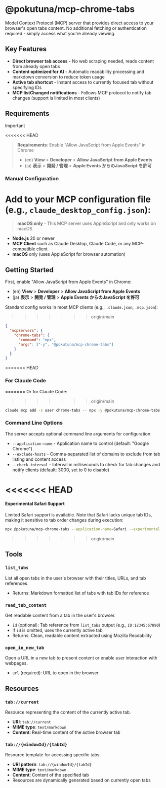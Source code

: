 # @pokutuna/mcp-chrome-tabs

Model Context Protocol (MCP) server that provides direct access to your browser's open tabs content. No additional fetching or authentication required - simply access what you're already viewing.

## Key Features

- **Direct browser tab access** - No web scraping needed, reads content from already open tabs
- **Content optimized for AI** - Automatic readability processing and markdown conversion to reduce token usage
- **Active tab shortcut** - Instant access to currently focused tab without specifying IDs
- **MCP listChanged notifications** - Follows MCP protocol to notify tab changes (support is limited in most clients)

## Requirements

> [!IMPORTANT]  
<<<<<<< HEAD
> **Requirements**: Enable "Allow JavaScript from Apple Events" in Chrome
>
> - (en) **View** > **Developer** > **Allow JavaScript from Apple Events**
> - (ja) **表示** > **開発 / 管理** > **Apple Events からのJavaScript を許可**

### Manual Configuration

Add to your MCP configuration file (e.g., `claude_desktop_config.json`):
=======
> **macOS only** - This MCP server uses AppleScript and only works on macOS.

- **Node.js** 20 or newer
- **MCP Client** such as Claude Desktop, Claude Code, or any MCP-compatible client
- **macOS** only (uses AppleScript for browser automation)

## Getting Started

First, enable "Allow JavaScript from Apple Events" in Chrome:
- (en) **View** > **Developer** > **Allow JavaScript from Apple Events**
- (ja) **表示** > **開発 / 管理** > **Apple Events からのJavaScript を許可**

Standard config works in most MCP clients (e.g., `.claude.json`, `.mcp.json`):
>>>>>>> origin/main

```json
{
  "mcpServers": {
    "chrome-tabs": {
      "command": "npx",
      "args": ["-y", "@pokutuna/mcp-chrome-tabs"]
    }
  }
}
```

<<<<<<< HEAD
### For Claude Code

=======
Or for Claude Code:
>>>>>>> origin/main
```bash
claude mcp add -s user chrome-tabs -- npx -y @pokutuna/mcp-chrome-tabs
```

### Command Line Options

The server accepts optional command line arguments for configuration:

- `--application-name` - Application name to control (default: "Google Chrome")
- `--exclude-hosts` - Comma-separated list of domains to exclude from tab listing and content access
- `--check-interval` - Interval in milliseconds to check for tab changes and notify clients (default: 3000, set to 0 to disable)

<<<<<<< HEAD
=======
#### Experimental Safari Support

Limited Safari support is available. Note that Safari lacks unique tab IDs, making it sensitive to tab order changes during execution:

```bash
npx @pokutuna/mcp-chrome-tabs --application-name=Safari --experimental-browser=safari
```


>>>>>>> origin/main
## Tools

### `list_tabs`

List all open tabs in the user's browser with their titles, URLs, and tab references.

- Returns: Markdown formatted list of tabs with tab IDs for reference

### `read_tab_content`

Get readable content from a tab in the user's browser.

- `id` (optional): Tab reference from `list_tabs` output (e.g., `ID:12345:67890`)
- If `id` is omitted, uses the currently active tab
- Returns: Clean, readable content extracted using Mozilla Readability

### `open_in_new_tab`

Open a URL in a new tab to present content or enable user interaction with webpages.

- `url` (required): URL to open in the browser

## Resources

### `tab://current`

Resource representing the content of the currently active tab.

- **URI**: `tab://current`
- **MIME type**: `text/markdown`
- **Content**: Real-time content of the active browser tab

### `tab://{windowId}/{tabId}`

Resource template for accessing specific tabs.

- **URI pattern**: `tab://{windowId}/{tabId}`
- **MIME type**: `text/markdown`
- **Content**: Content of the specified tab
- Resources are dynamically generated based on currently open tabs
